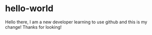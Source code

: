 # hello-world
Hello there, I am a new developer learning to use github and this is my change! Thanks for looking!
